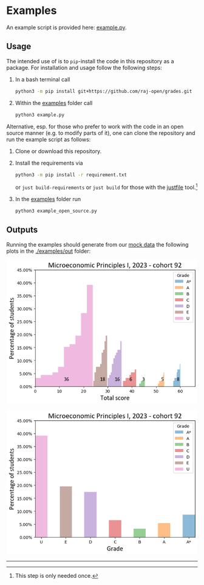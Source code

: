 # Examples #

An example script is provided here: [example.py](example.py).

## Usage ##

The intended use of is to `pip`-install the code in this repository as a package.
For installation and usage follow the following steps:

1. In a bash terminal call

    ```bash
    python3 -m pip install git+https://github.com/raj-open/grades.git
    ```

2. Within the [examples](.) folder call

    ```bash
    python3 example.py
    ```

Alternative, esp. for those who prefer to work with the code in an open source manner (e.g. to modify parts of it),
one can clone the repository and run the example script as follows:

1. Clone or download this repository.

2. Install the requirements via

    ```bash
    python3 -m pip install -r requirement.txt
    ```

    or `just build-requirements`
    or `just build`
    for those with the [justfile](https://github.com/casey/just) tool.[^1]

3. In the [examples](.) folder run

      ```bash
      python3 example_open_source.py
      ```

## Outputs ##

Running the examples should generate from our [mock data](./data/example-data.csv)
the following plots in the [./examples/out](out) folder:

![Plot of scores](./out/example-scores.png)

![Plot of grades](./out/example-grades.png)

---

[^1]: This step is only needed once.
